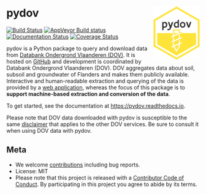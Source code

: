 # pydov <img src="docs/_static/img/logo.png" align="right" alt="" width="120">

[![Build Status](https://travis-ci.org/DOV-Vlaanderen/pydov.svg?branch=master)](https://travis-ci.org/DOV-Vlaanderen/pydov) [![AppVeyor Build status](https://ci.appveyor.com/api/projects/status/4ljy2a0p661v3d9k/branch/master?svg=true)](https://ci.appveyor.com/project/Roel/pydov) [![Documentation Status](https://readthedocs.org/projects/pydov/badge/?version=latest)](https://pydov.readthedocs.io/en/latest/?badge=latest) [![Coverage Status](https://coveralls.io/repos/github/DOV-Vlaanderen/pydov/badge.svg?branch=master)](https://coveralls.io/github/DOV-Vlaanderen/pydov?branch=master)

pydov is a Python package to query and download data from [Databank Ondergrond Vlaanderen (DOV)](https://www.dov.vlaanderen.be). It is hosted on [GitHub](https://github.com/DOV-Vlaanderen/pydov) and development is coordinated by Databank Ondergrond Vlaanderen (DOV). DOV aggregates data about soil, subsoil and groundwater of Flanders and makes them publicly available. Interactive and human-readable extraction and querying of the data is provided by a [web application](https://www.dov.vlaanderen.be/portaal/?module=verkenner#ModulePage), whereas the focus of this package is to **support machine-based extraction and conversion of the data**.

To get started, see the documentation at https://pydov.readthedocs.io.

Please note that DOV data downloaded with pydov is susceptible to the same [disclaimer](https://www.dov.vlaanderen.be/page/disclaimer) that applies to the other DOV services. Be sure to consult it when using DOV data with pydov.

## Meta

- We welcome [contributions](.github/CONTRIBUTING.rst) including bug reports.
- License: MIT
- Please note that this project is released with a [Contributor Code of Conduct](.github/CODE_OF_CONDUCT.rst). By participating in this project you agree to abide by its terms.
